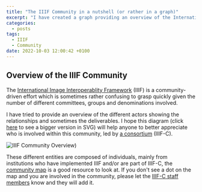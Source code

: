 ```yaml
---
title: "The IIIF Community in a nutshell (or rather in a graph)"
excerpt: "I have created a graph providing an overview of the International Image Interoperablity Framework (IIIF) Community which illustrates the intricate connections between the different actors and their respective involvement."
categories:
  - posts
tags:
  - IIIF
  - Community
date: 2022-10-03 12:00:42 +0100
---
```


## Overview of the IIIF Community

The [International Image Interoperablity Framework](https://iiif.io) (IIIF) is a community-driven effort which is sometimes rather confusing to grasp quickly given the number of different committees, groups and denominations involved.

I have tried to provide an overview of the different actors showing the relationships and sometimes the deliverables. I hope this diagram (click [here][iiif_community_overview] to see a bigger version in SVG) will help anyone to better appreciate who is involved within this community, led by [a consortium](https://iiif.io/community/consortium/) (IIIF-C).

![IIIF Community Overview)][iiif_community_overview]

These different entities are composed of individuals, mainly from institutions who have implemented IIIF and/or are part of IIIF-C, the [community map](https://iiif.io/community/map/) is a good resource to look at. If you don't see a dot on the map and you are involved in the community, please let the [IIIF-C staff members](https://iiif.io/community/consortium/staff/) know and they will add it.

[iiif_community_overview]: https://julsraemy.ch/assets/images/iiif_community_overview.svg